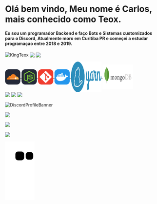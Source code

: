 <div id="Main">

  <h1>Olá bem vindo, Meu nome é Carlos, mais conhecido como Teox.</h1>

  <h4>
    Eu sou um programador Backend e faço Bots e Sistemas customizados para o Discord, Atualmente moro em Curitiba PR e começei a estudar programaçao entre 2018 e 2019.
  </h4>

  <p>
    <img align="center" src="https://komarev.com/ghpvc/?username=KingTeox&label=Profile%20views&color=5865F2&style=flat-square" alt="KingTeox" /> 
    <img align="center" src="https://img.shields.io/github/followers/KingTeox?color=5865F2&style=social" />
    <img align="center" src="https://img.shields.io/github/stars/KingTeox?color=5865F2&style=social" /> 
  </p>

</div>

<div id="Tools">
    <a href="https://cloudflare.com/pt-br/" class="cloudflare">
        <img align="center" src="./public/cloudflare.svg" height="50" width="50" target="_blank"/>
    </a>
    <a href="https://nodejs.org/pt-br/" class="node">
        <img align="center" src="./public/node.svg" height="50" width="50"/>
    </a>
    <a href="https://git-scm.com/" class="git">
        <img align="center" src="./public/git.svg" height="50" width="50"/>
    </a>
    <a href="https://docker.com/" class="docker">
        <img align="center" src="./public/docker.svg" height="50" width="50"/>
    </a>
    <a href="https://yarnpkg.com/" class="yarn">
        <img align="center" src="./public/yarn.svg" height="100" width="100"/>
    </a>
    <a href="https://mongodb.com/" class="mongodb">
        <img align="center" src="./public/mongodb.svg" height="80" width="100"/>
    </a>
</div>

<div id="Redes">
  <a href="https://www.instagram.com/tx.041/" target="_blank">
    <img src="https://img.shields.io/badge/-Instagram-%23E4405F?style=for-the-badge&logo=instagram&logoColor=white" target="_blank"></a>
  <a href="https://twitter.com/kazeker_cwb" target="_blank">
    <img src="https://img.shields.io/badge/twitter-%231DA1F2.svg?&style=for-the-badge&logo=twitter&logoColor=white" target="_blank"></a>
  <a href="https://api.whatsapp.com/send?phone=5541999166069&text=Ola,%20vi%20seu%20numero%20em%20seu%20github.">
    <img src="https://img.shields.io/badge/WhatsApp-25D366?style=for-the-badge&logo=whatsapp&logoColor=white" target="_blank"></a>
  
  <a href="https://steamcommunity.com/id/KingxTeox">
     <img src"https://img.shields.io/badge/Steam-000000?style=for-the-badge&logo=steam&logoColor=white" target="_blank"></a>
  
![DiscordProfileBanner](https://discord.c99.nl/widget/theme-2/1027410403325648948.png)
</div>
<div id="Estatisticas">

<p>
  <img align="center" src="https://github-readme-o34g.vercel.app/api/top-langs?username=KingTeox&show_icons=true&theme=github_dark&locale=pt-br" /></p>
  
<p>
  <img align="center" src="https://github-readme-o34g.vercel.app/api?username=KingTeox&show_icons=true&theme=github_dark&locale=pt-br" /></p>

<p>
  <img align="center" src="https://github-readme-streak-stats.herokuapp.com/?user=KingTeox&theme=dark" /></p>

![Snake animation](https://github.com/KingTeox/KingTeox/blob/output/github-contribution-grid-snake.svg)

</div>
